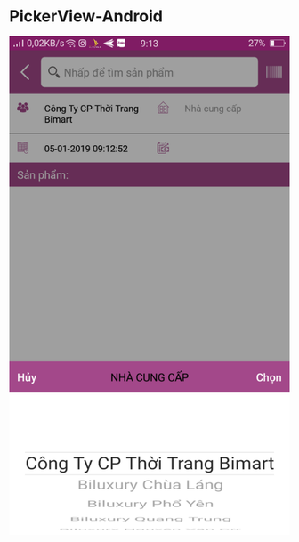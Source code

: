 # PickerView-Android

![Demo](https://raw.githubusercontent.com/tusinh/PickerView-Android/master/img.png)
